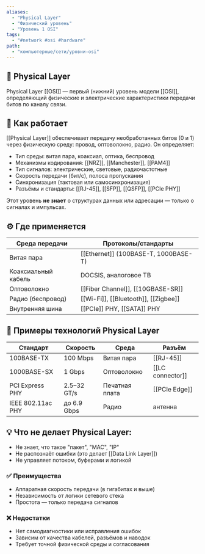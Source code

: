 ```yaml
---
aliases:
  - "Physical Layer"
  - "Физический уровень"
  - "Уровень 1 OSI"
tags:
  - "#network #osi #hardware"
path:
  - "компьютерные/сети/уровни-osi"
---
```


## 📌 Physical Layer  
Physical Layer [[OSI]] — первый (нижний) уровень модели [[OSI]], определяющий физические и электрические характеристики передачи битов по каналу связи.

## 🧠 Как работает  
[[Physical Layer]] обеспечивает передачу необработанных битов (0 и 1) через физическую среду: провод, оптоволокно, радио. Он определяет:

- Тип среды: витая пара, коаксиал, оптика, беспровод  
- Механизмы кодирования: [[NRZ]], [[Manchester]], [[PAM4]]  
- Тип сигналов: электрические, световые, радиочастотные  
- Скорость передачи (бит/с), полоса пропускания  
- Синхронизация (тактовая или самосинхронизация)  
- Разъёмы и стандарты: [[RJ-45]], [[SFP]], [[QSFP]], [[PCIe PHY]]

Этот уровень **не знает** о структурах данных или адресации — только о сигналах и импульсах.

## ⚙️ Где применяется

| Среда передачи      | Протоколы/стандарты                  |
| ------------------- | ------------------------------------ |
| Витая пара          | [[Ethernet]] (100BASE-T, 1000BASE-T) |
| Коаксиальный кабель | DOCSIS, аналоговое ТВ                |
| Оптоволокно         | [[Fiber Channel]], [[10GBASE-SR]]    |
| Радио (беспровод)   | [[Wi-Fi]], [[Bluetooth]], [[Zigbee]] |
| Внутренняя шина     | [[PCIe]] PHY, [[SATA]] PHY           |

## 📐 Примеры технологий Physical Layer

| Стандарт           | Скорость | Среда         | Разъём           |
|--------------------|----------|---------------|------------------|
| 100BASE-TX         | 100 Mbps | Витая пара    | [[RJ-45]]        |
| 1000BASE-SX        | 1 Gbps   | Оптоволокно   | [[LC connector]] |
| PCI Express PHY    | 2.5–32 GT/s | Печатная плата | [[PCIe Edge]] |
| IEEE 802.11ac PHY  | до 6.9 Gbps | Радио       | антенна          |

## 💡 Что **не** делает Physical Layer:

- Не знает, что такое "пакет", "MAC", "IP"
- Не распознаёт ошибки (это делает [[Data Link Layer]])
- Не управляет потоком, буферами и логикой

### ✅ Преимущества  
- Аппаратная скорость передачи (в гигабитах и выше)  
- Независимость от логики сетевого стека  
- Простота — только передача сигналов  

### ❌ Недостатки  
- Нет самодиагностики или исправления ошибок  
- Зависим от качества кабелей, разъёмов и наводок  
- Требует точной физической среды и согласования  
```